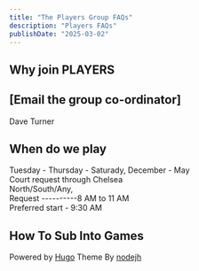 ```yaml
---
title: "The Players Group FAQs"
description: "Players FAQs"
publishDate: "2025-03-02"
---
```

## Why join PLAYERS<br>

## [Email the group co-ordinator]<br>
Dave Turner

## When do we play<br>
Tuesday - Thursday - Saturady, December - May<br>
Court request through Chelsea<br> 
  North/South/Any,<br>
  Request ----------8 AM to 11 AM<br>
  Preferred start - 9:30 AM<br>
  
## How To Sub Into Games

Powered by [Hugo](http://www.gohugo.io/) Theme By [nodejh](https://github.com/nodejh/hugo-theme-mini)
